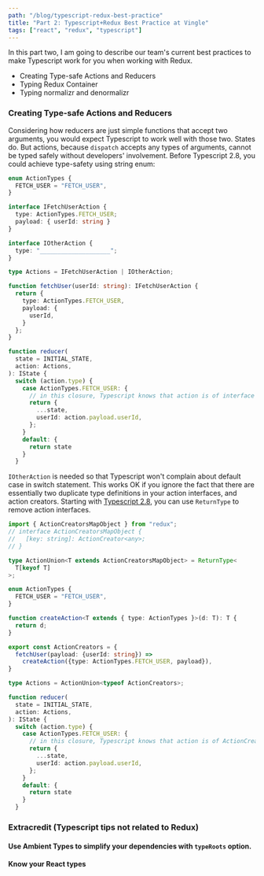 ```yaml
---
path: "/blog/typescript-redux-best-practice"
title: "Part 2: Typescript+Redux Best Practice at Vingle"
tags: ["react", "redux", "typescript"]
---
```


In this part two, I am going to describe our team's current best practices to make Typescript work for you when working with Redux.

* Creating Type-safe Actions and Reducers
* Typing Redux Container
* Typing normalizr and denormalizr

### Creating Type-safe Actions and Reducers

Considering how reducers are just simple functions that accept two arguments, you would expect Typescript to work well with those two. States do. But actions, because `dispatch` accepts any types of arguments, cannot be typed safely without developers' involvement. Before Typescript 2.8, you could achieve type-safety using string enum:

```typescript
enum ActionTypes {
  FETCH_USER = "FETCH_USER",
}

interface IFetchUserAction {
  type: ActionTypes.FETCH_USER;
  payload: { userId: string }
}

interface IOtherAction {
  type: "____________________";
}

type Actions = IFetchUserAction | IOtherAction;

function fetchUser(userId: string): IFetchUserAction {
  return {
    type: ActionTypes.FETCH_USER,
    payload: {
      userId,
    }
  };
}

function reducer(
  state = INITIAL_STATE,
  action: Actions,
): IState {
  switch (action.type) {
    case ActionTypes.FETCH_USER: {
      // in this closure, Typescript knows that action is of interface IFetchUserAction, thanks to enum ActionTypes.
      return {
        ...state,
        userId: action.payload.userId,
      };
    }
    default: {
      return state
    }
  }
```

`IOtherAction` is needed so that Typescript won't complain about default case in switch statement. This works OK if you ignore the fact that there are essentially two duplicate type definitions in your action interfaces, and action creators. Starting with [Typescript 2.8](https://www.typescriptlang.org/docs/handbook/release-notes/typescript-2-8.html), you can use `ReturnType` to remove action interfaces.

```typescript
import { ActionCreatorsMapObject } from "redux";
// interface ActionCreatorsMapObject {
//   [key: string]: ActionCreator<any>;
// }

type ActionUnion<T extends ActionCreatorsMapObject> = ReturnType<
  T[keyof T]
>;

enum ActionTypes {
  FETCH_USER = "FETCH_USER",
}

function createAction<T extends { type: ActionTypes }>(d: T): T {
  return d;
}

export const ActionCreators = {
  fetchUser(payload: {userId: string}) =>
    createAction({type: ActionTypes.FETCH_USER, payload}),
}

type Actions = ActionUnion<typeof ActionCreators>;

function reducer(
  state = INITIAL_STATE,
  action: Actions,
): IState {
  switch (action.type) {
    case ActionTypes.FETCH_USER: {
      // in this closure, Typescript knows that action is of ActionCreators.fetchUser's ReturnType.
      return {
        ...state,
        userId: action.payload.userId,
      };
    }
    default: {
      return state
    }
  }
```

### Extracredit (Typescript tips not related to Redux)

#### Use Ambient Types to simplify your dependencies with `typeRoots` option.

#### Know your React types
